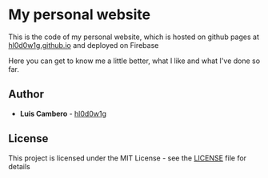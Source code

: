 # My personal website

This is the code of my personal website, which is hosted on github pages at [hl0d0w1g.github.io](https://hl0d0w1g.github.io/) and deployed on Firebase

Here you can get to know me a little better, what I like and what I've done so far.

## Author

* **Luis Cambero** - [hl0d0w1g](https://github.com/hl0d0w1g)

## License

This project is licensed under the MIT License - see the [LICENSE](LICENSE) file for details
